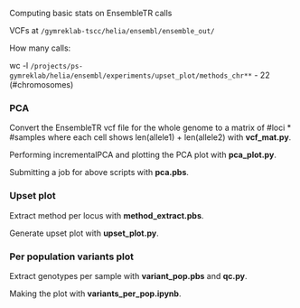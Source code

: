 Computing basic stats on EnsembleTR calls

VCFs at `/gymreklab-tscc/helia/ensembl/ensemble_out/`

How many calls:

wc -l `/projects/ps-gymreklab/helia/ensembl/experiments/upset_plot/methods_chr**` - 22 (#chromosomes)



### PCA

Convert the EnsembleTR vcf file for the whole genome to a matrix of #loci * #samples where each cell shows len(allele1) + len(allele2) with **vcf_mat.py**.

Performing incrementalPCA and plotting the PCA plot with **pca_plot.py**.

Submitting a job for above scripts with **pca.pbs**.


### Upset plot

Extract method per locus with **method_extract.pbs**.

Generate upset plot with **upset_plot.py**.


### Per population variants plot

Extract genotypes per sample with **variant_pop.pbs** and **qc.py**.

Making the plot with **variants_per_pop.ipynb**.


